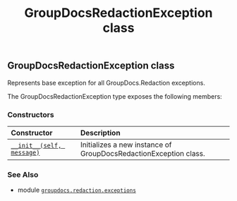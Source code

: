 ﻿---
title: GroupDocsRedactionException class
second_title: GroupDocs.Redaction for Python via .NET API References
description: 
type: docs
weight: 20
url: /python-net/groupdocs.redaction.exceptions/groupdocsredactionexception/
is_root: false
---

## GroupDocsRedactionException class

Represents base exception for all GroupDocs.Redaction exceptions.



The GroupDocsRedactionException type exposes the following members:

### Constructors
| Constructor | Description |
| :- | :- |
| [`__init__(self, message)`](/redaction/python-net/groupdocs.redaction.exceptions/groupdocsredactionexception/__init__/#str) | Initializes a new instance of GroupDocsRedactionException class. |



### See Also
* module [`groupdocs.redaction.exceptions`](..)
